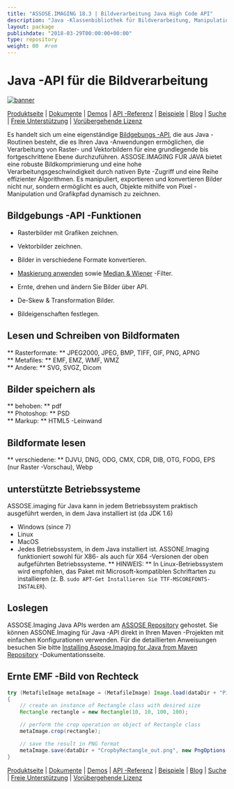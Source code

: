 ```yaml
---
title: "ASSOSE.IMAGING 18.3 | Bildverarbeitung Java High Code API" 
description: "Java -Klassenbibliothek für Bildverarbeitung, Manipulation und Konvertierung. Unterstützt Maskierung, Filter, Deskew, Matrix -Transformation, Formen, Dithering und Vektoren." 
layout: package
publishdate: "2018-03-29T00:00:00+00:00"
type: repository
weight: 00	#rem
---
```


# Java -API für die Bildverarbeitung
[![banner](../aspose_imaging-for-java-banner.png)](./)

[Produktseite](https://products.aspose.com/imaging/java) | [Dokumente](https://docs.aspose.com/imaging/java/) | [Demos](https://products.aspose.app/imaging/family) | [API -Referenz](https://apireference.aspose.com/imaging/java) | [Beispiele](https://github.com/aspose-imaging/Aspose.Imaging-for-Java) | [Blog](https://blog.aspose.com/category/imaging/) | [Suche](https://search.aspose.com/) | [Freie Unterstützung](https://forum.aspose.com/c/imaging) | [Vorübergehende Lizenz](https://purchase.aspose.com/temporary-license)

Es handelt sich um eine eigenständige [Bildgebungs -API](https://products.aspose.com/imaging/java), die aus Java -Routinen besteht, die es Ihren Java -Anwendungen ermöglichen, die Verarbeitung von Raster- und Vektorbildern für eine grundlegende bis fortgeschrittene Ebene durchzuführen.
ASSOSE.IMAGING FÜR JAVA bietet eine robuste Bildkomprimierung und eine hohe Verarbeitungsgeschwindigkeit durch nativen Byte -Zugriff und eine Reihe effizienter Algorithmen. Es manipuliert, exportieren und konvertieren Bilder nicht nur, sondern ermöglicht es auch, Objekte mithilfe von Pixel -Manipulation und Grafikpfad dynamisch zu zeichnen.

## Bildgebungs -API -Funktionen
- Rasterbilder mit Grafiken zeichnen.
- Vektorbilder zeichnen.
- Bilder in verschiedene Formate konvertieren.

- [Maskierung anwenden](https://docs.aspose.com/imaging/java/applying-masking-to-images/) sowie [Median & Wiener](https://docs.aspose.com/imaging/java/applying-median-and-wiener-filters/) -Filter.
- Ernte, drehen und ändern Sie Bilder über API.
- De-Skew & Transformation Bilder.
- Bildeigenschaften festlegen.

## Lesen und Schreiben von Bildformaten
** Rasterformate: ** JPEG2000, JPEG, BMP, TIFF, GIF, PNG, APNG \
** Metafiles: ** EMF, EMZ, WMF, WMZ \
** Andere: ** SVG, SVGZ, Dicom

## Bilder speichern als
** behoben: ** pdf \
** Photoshop: ** PSD \
** Markup: ** HTML5 -Leinwand

## Bildformate lesen
** verschiedene: ** DJVU, DNG, ODG, CMX, CDR, DIB, OTG, FODG, EPS (nur Raster -Vorschau), Webp

## unterstützte Betriebssysteme
ASSOSE.imaging für Java kann in jedem Betriebssystem praktisch ausgeführt werden, in dem Java installiert ist (da JDK 1.6)
- Windows (since 7)
- Linux
- MacOS
- Jedes Betriebssystem, in dem Java installiert ist.
ASSONE.Imaging funktioniert sowohl für X86- als auch für X64 -Versionen der oben aufgeführten Betriebssysteme.
** HINWEIS: ** In Linux-Betriebssystem wird empfohlen, das Paket mit Microsoft-kompatiblen Schriftarten zu installieren (z. B. `sudo APT-Get Installieren Sie TTF-MSCOREFONTS-INSTALER`).

## Loslegen

ASSOSE.Imaging Java APIs werden am [ASSOSE Repository](https://releases.aspose.com/imaging/java/) gehostet. Sie können ASSONE.Imaging für Java -API direkt in Ihren Maven -Projekten mit einfachen Konfigurationen verwenden. Für die detaillierten Anweisungen besuchen Sie bitte [Installing Aspose.Imaging for Java from Maven Repository](https://docs.aspose.com/imaging/java/installation/) -Dokumentationsseite.

## Ernte EMF -Bild von Rechteck

```java
try (MetafileImage metaImage = (MetafileImage) Image.load(dataDir + "Picture1.emf"))
{
	// create an instance of Rectangle class with desired size
	Rectangle rectangle = new Rectangle(10, 10, 100, 100);

	// perform the crop operation on object of Rectangle class
	metaImage.crop(rectangle);

	// save the result in PNG format
	metaImage.save(dataDir + "CropbyRectangle_out.png", new PngOptions());
}
```

[Produktseite](https://products.aspose.com/imaging/java) | [Dokumente](https://docs.aspose.com/imaging/java/) | [Demos](https://products.aspose.app/imaging/family) | [API -Referenz](https://apireference.aspose.com/imaging/java) | [Beispiele](https://github.com/aspose-imaging/Aspose.Imaging-for-Java) | [Blog](https://blog.aspose.com/category/imaging/) | [Suche](https://search.aspose.com/) | [Freie Unterstützung](https://forum.aspose.com/c/imaging) | [Vorübergehende Lizenz](https://purchase.aspose.com/temporary-license)
